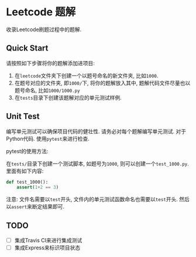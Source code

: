 # Leetcode 题解

收录Leetcode刷题过程中的题解. 

## Quick Start

请按照如下步骤将你的题解添加进项目: 

1. 在`leetcode`文件夹下创建一个以题号命名的新文件夹, 比如`1000`.
2. 在题号对应的文件夹, 即`1000/`下, 将你的题解放入其中, 题解代码文件尽量也以题号命名, 比如`1000/1000.py`
3. 在`tests`目录下创建该题解对应的单元测试样例.

## Unit Test

编写单元测试可以确保项目代码的健壮性. 请务必对每个题解编写单元测试. 对于Python代码. 使用`pytest`来进行检查. 

pytest的使用方法: 

在`tests/`目录下创建一个测试脚本, 如题号为`1000`, 则可以创建一个`test_1000.py`. 里面有如下内容:

``` python 
def test_1000():
    assert(1+2 == 3)
```

注意: 文件名需要以`test`开头, 文件内的单元测试函数命名也需要以`test`开头. 然后以`assert`来断定结果即可. 

## TODO

- [ ] 集成Travis CI来进行集成测试
- [ ] 集成Express来标识项目状态